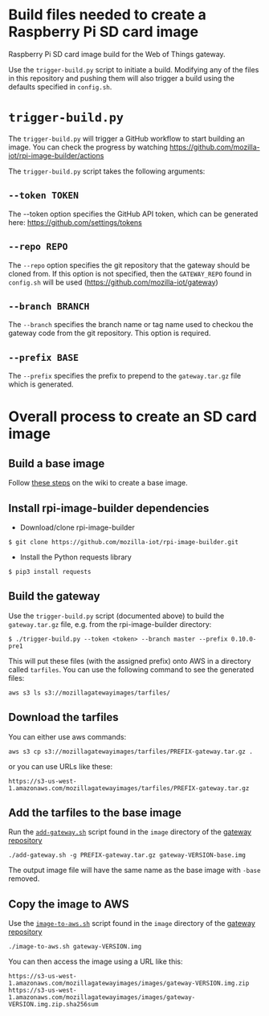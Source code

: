 # Build files needed to create a Raspberry Pi SD card image

Raspberry Pi SD card image build for the Web of Things gateway.

Use the `trigger-build.py` script to initiate a build. Modifying
any of the files in this repository and pushing them will also
trigger a build using the defaults specified in `config.sh`.

# `trigger-build.py`

The `trigger-build.py` will trigger a GitHub workflow to start
building an image. You can check the progress by watching
https://github.com/mozilla-iot/rpi-image-builder/actions

The `trigger-build.py` script takes the following arguments:

## `--token TOKEN`

The --token option specifies the GitHub API token, which can
be generated here: https://github.com/settings/tokens

## `--repo REPO`

The `--repo` option specifies the git repository that the
gateway should be cloned from. If this option is not
specified, then the `GATEWAY_REPO` found in `config.sh` will
be used (https://github.com/mozilla-iot/gateway)

## `--branch BRANCH`

The `--branch` specifies the branch name or tag name used to
checkou the gateway code from the git repository. This option
is required.

## `--prefix BASE`

The `--prefix` specifies the prefix to prepend to the
`gateway.tar.gz` file which is generated.

# Overall process to create an SD card image

## Build a base image

Follow [these steps](https://github.com/mozilla-iot/wiki/wiki/Creating-the-base-image-file-for-the-Raspberry-Pi)
on the wiki to create a base image.

## Install rpi-image-builder dependencies
* Download/clone rpi-image-builder

```
$ git clone https://github.com/mozilla-iot/rpi-image-builder.git
```

* Install the Python requests library

```
$ pip3 install requests
```

## Build the gateway

Use the `trigger-build.py` script (documented above) to build the
`gateway.tar.gz` file, e.g. from the rpi-image-builder directory:

```
$ ./trigger-build.py --token <token> --branch master --prefix 0.10.0-pre1
```

This will put these files (with the assigned prefix) onto AWS in a
directory called `tarfiles`. You can use the following command to see
the generated files:

```
aws s3 ls s3://mozillagatewayimages/tarfiles/
```

## Download the tarfiles

You can either use aws commands:
```
aws s3 cp s3://mozillagatewayimages/tarfiles/PREFIX-gateway.tar.gz .
```
or you can use URLs like these:
```
https://s3-us-west-1.amazonaws.com/mozillagatewayimages/tarfiles/PREFIX-gateway.tar.gz
```

## Add the tarfiles to the base image

Run the [`add-gateway.sh`](https://github.com/mozilla-iot/gateway/blob/master/image/add-gateway.sh)
script found in the `image` directory of the
[gateway repository](https://github.com/mozilla-iot/gateway)

```
./add-gateway.sh -g PREFIX-gateway.tar.gz gateway-VERSION-base.img
```
The output image file will have the same name as the base image with `-base`
removed.

## Copy the image to AWS

Use the [`image-to-aws.sh`](https://github.com/mozilla-iot/gateway/blob/master/image/image-to-aws.sh)
script found in the `image` directory of the
[gateway repository](https://github.com/mozilla-iot/gateway)
```
./image-to-aws.sh gateway-VERSION.img
```

You can then access the image using a URL like this:
```
https://s3-us-west-1.amazonaws.com/mozillagatewayimages/images/gateway-VERSION.img.zip
https://s3-us-west-1.amazonaws.com/mozillagatewayimages/images/gateway-VERSION.img.zip.sha256sum
```
